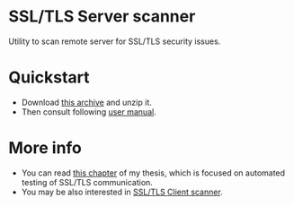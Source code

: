 # SSL/TLS Server scanner
Utility to scan remote server for SSL/TLS security issues.

# Quickstart

  - Download [this archive](http://vps.ondrejsmetak.cz/github/server-scanner/scanner.zip) and unzip it.
  - Then consult following [user manual](http://vps.ondrejsmetak.cz/github/server-scanner/manual.pdf).

# More info
  - You can read [this chapter](http://vps.ondrejsmetak.cz/github/server-scanner/info.pdf) of my thesis, which is focused on automated testing of SSL/TLS communication.
  - You may be also interested in [SSL/TLS Client scanner](https://github.com/fredomgc/ssl-tls-client-scanner).
